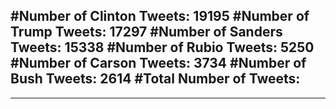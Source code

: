 #Number of Clinton Tweets: 19195
#Number of Trump Tweets: 17297
#Number of Sanders Tweets: 15338
#Number of Rubio Tweets: 5250
#Number of Carson Tweets: 3734
#Number of Bush Tweets: 2614
#Total Number of Tweets:  
---
---
